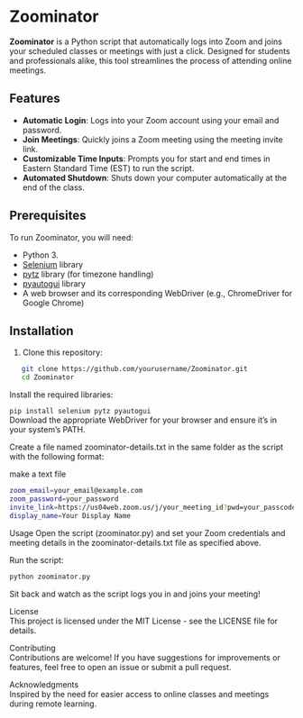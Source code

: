 # Zoominator  

**Zoominator** is a Python script that automatically logs into Zoom and joins your scheduled classes or meetings with just a click. Designed for students and professionals alike, this tool streamlines the process of attending online meetings.  

## Features  

- **Automatic Login**: Logs into your Zoom account using your email and password.  
- **Join Meetings**: Quickly joins a Zoom meeting using the meeting invite link.  
- **Customizable Time Inputs**: Prompts you for start and end times in Eastern Standard Time (EST) to run the script.  
- **Automated Shutdown**: Shuts down your computer automatically at the end of the class.  

## Prerequisites

To run Zoominator, you will need:  

- Python 3.  
- [Selenium](https://www.selenium.dev/documentation/en/) library  
- [pytz](https://pypi.org/project/pytz/) library (for timezone handling)  
- [pyautogui](https://pyautogui.readthedocs.io/en/latest/) library  
- A web browser and its corresponding WebDriver (e.g., ChromeDriver for Google Chrome)  

## Installation  

1. Clone this repository:  

```bash  
   git clone https://github.com/yourusername/Zoominator.git  
   cd Zoominator  
```
Install the required libraries:  

```pip install selenium pytz pyautogui```    
Download the appropriate WebDriver for your browser and ensure it’s in your system’s PATH.  

Create a file named zoominator-details.txt in the same folder as the script with the following format:  

make a text file  
```bash 
zoom_email=your_email@example.com
zoom_password=your_password
invite_link=https://us04web.zoom.us/j/your_meeting_id?pwd=your_passcode
display_name=Your Display Name
```
Usage
Open the script (zoominator.py) and set your Zoom credentials and meeting details in the zoominator-details.txt file as specified above.   

Run the script:  

```bash
python zoominator.py
```
Sit back and watch as the script logs you in and joins your meeting!  

License  
This project is licensed under the MIT License - see the LICENSE file for details.  

Contributing  
Contributions are welcome! If you have suggestions for improvements or features, feel free to open an issue or submit a pull request.  

Acknowledgments  
Inspired by the need for easier access to online classes and meetings during remote learning.  